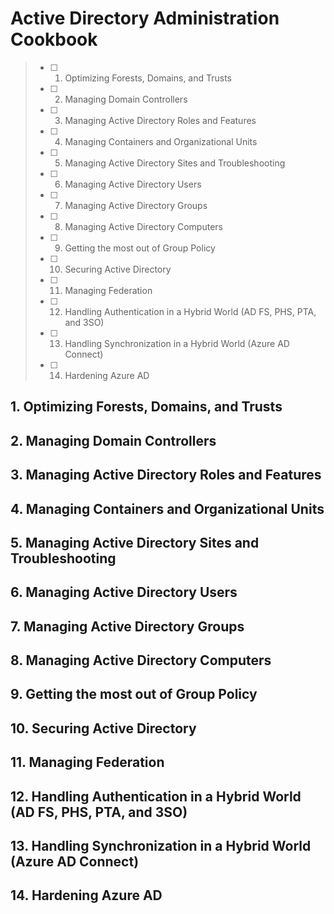 # Active Directory Administration Cookbook
> - [ ] 1. Optimizing Forests, Domains, and Trusts
> - [ ] 2. Managing Domain Controllers
> - [ ] 3. Managing Active Directory Roles and Features
> - [ ] 4. Managing Containers and Organizational Units
> - [ ] 5. Managing Active Directory Sites and Troubleshooting
> - [ ] 6. Managing Active Directory Users
> - [ ] 7. Managing Active Directory Groups
> - [ ] 8. Managing Active Directory Computers
> - [ ] 9. Getting the most out of Group Policy
> - [ ] 10. Securing Active Directory
> - [ ] 11. Managing Federation
> - [ ] 12. Handling Authentication in a Hybrid World (AD FS, PHS, PTA, and 3SO)
> - [ ] 13. Handling Synchronization in a Hybrid World (Azure AD Connect)
> - [ ] 14. Hardening Azure AD



## 1. Optimizing Forests, Domains, and Trusts


## 2. Managing Domain Controllers
## 3. Managing Active Directory Roles and Features
## 4. Managing Containers and Organizational Units
## 5. Managing Active Directory Sites and Troubleshooting
## 6. Managing Active Directory Users
## 7. Managing Active Directory Groups
## 8. Managing Active Directory Computers
## 9. Getting the most out of Group Policy
## 10. Securing Active Directory
## 11. Managing Federation
## 12. Handling Authentication in a Hybrid World (AD FS, PHS, PTA, and 3SO)
## 13. Handling Synchronization in a Hybrid World (Azure AD Connect)
## 14. Hardening Azure AD
